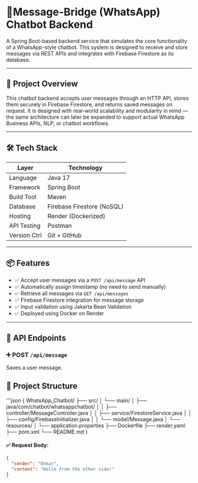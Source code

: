 # 💬Message-Bridge (WhatsApp) Chatbot Backend

A Spring Boot-based backend service that simulates the core functionality of a WhatsApp-style chatbot. This system is designed to receive and store messages via REST APIs and integrates with Firebase Firestore as its database.

---

## 🚀 Project Overview

This chatbot backend accepts user messages through an HTTP API, stores them securely in Firebase Firestore, and returns saved messages on request. It is designed with real-world scalability and modularity in mind — the same architecture can later be expanded to support actual WhatsApp Business APIs, NLP, or chatbot workflows.

---

## 🛠️ Tech Stack

| Layer        | Technology                        |
|--------------|------------------------------------|
| Language     | Java 17                            |
| Framework    | Spring Boot                        |
| Build Tool   | Maven                              |
| Database     | Firebase Firestore (NoSQL)         |
| Hosting      | Render (Dockerized)                |
| API Testing  | Postman                            |
| Version Ctrl | Git + GitHub                       |

---

## 📦 Features

- ✅ Accept user messages via a `POST /api/message` API
- ✅ Automatically assign timestamp (no need to send manually)
- ✅ Retrieve all messages via `GET /api/messages`
- ✅ Firebase Firestore integration for message storage
- ✅ Input validation using Jakarta Bean Validation
- ✅ Deployed using Docker on Render

---

## 📁 API Endpoints

### ➕ POST `/api/message`

Saves a user message.


## 📁 Project Structure

'''json
{
WhatsApp_Chatbot/
├── src/
│   └── main/
│       ├── java/com/chatbot/whatsappchatbot/
│       │   ├── controller/MessageController.java
│       │   ├── service/FirestoreService.java
│       │   ├── config/FirebaseInitializer.java
│       │   └── model/Message.java
│       └── resources/
│           └── application.properties
├── Dockerfile
├── render.yaml
├── pom.xml
└── README.md
}


#### ✅ Request Body:

```json
{
  "sender": "Onkar",
  "content": "Hello from the other side!"
}


